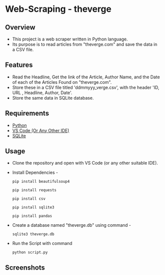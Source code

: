 # Web-Scraping - theverge
## Overview
* This project is a web scraper written in Python language.
* Its purpose is to read articles from "theverge.com" and save the data in a CSV file.

## Features
* Read the Headline, Get the link of the Article, Author Name, and the Date of each of the Articles Found on "theverge.com".
* Store these in a CSV file titled 'ddmmyyy_verge.csv', with the header 'ID, URL , Headline, Author, Date'.
* Store the same data in SQLite database.

## Requirements
* [Python](https://www.python.org/downloads/)
* [VS Code (Or Any Other IDE)](https://code.visualstudio.com/download)
* [SQLite](https://www.sqlite.org/download.html)

## Usage
* Clone the repository and open with VS Code (or any other suitable IDE).
* Install Dependencies - 

  ```pip install beautifulsoup4```
  
  ```pip install requests```
  
  ```pip install csv```
  
  ```pip install sqlite3```
  
  ```pip install pandas```
 
* Create a database named "theverge.db" using command -

  ```sqlite3 theverge.db```
  
* Run the Script with command 

  ```python script.py```
  
## Screenshots
